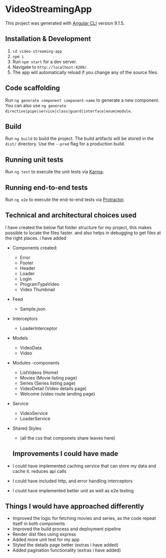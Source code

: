 # VideoStreamingApp

This project was generated with [Angular CLI](https://github.com/angular/angular-cli) version 9.1.5.

## Installation & Development
1. `cd video-streaming-app`  
2. `npm i`  
3. Run `npm start` for a dev server. 
4. Navigate to `http://localhost:4200/`. 
5. The app will automatically reload if you change any of the source files.

## Code scaffolding

Run `ng generate component component-name` to generate a new component. You can also use `ng generate directive|pipe|service|class|guard|interface|enum|module`.

## Build

Run `ng build` to build the project. The build artifacts will be stored in the `dist/` directory. Use the `--prod` flag for a production build.

## Running unit tests

Run `ng test` to execute the unit tests via [Karma](https://karma-runner.github.io).

## Running end-to-end tests

Run `ng e2e` to execute the end-to-end tests via [Protractor](http://www.protractortest.org/).

## Technical and architectural choices used 

I have created the below flat folder structure for my project, this makes possible to locate the files faster. and also helps in debugging to get files at the right places.
i have added 

- Components created:
   - Error
   - Footer
   - Header
   - Loader
   - Login
   - ProgramTypeVideo
   - Video Thumbnail
- Feed
   - Sample.json
- Interceptors
   - LoaderInterceptor
- Models
   - VideoData
   - Video
- Modules
  -components
    - ListVideos (Home)
    - Movies (Movie listing page)
    - Series (Series listing page)  
    - VideoDetail (Video details page)
    - Welcome (video route landing page) 
- Service
   - VideoService
   - LoaderService
- Shared Styles 
  - (all the css that componets share leaves here)

  ## Improvements I could have made

- I could have implemented caching service that can store my data and cache it. reduces api calls
- I could have included http, and error handling interceptors
- I could have implemented better unit as well as e2e testing

## Things I would have approached differently

- Improved the logic for fetching movies and series, as the code repeat itself in both components
- Improved the build process and deployment pipeline 
- Render dist files using express
- Added more unit test for my app
- Styled the details page better (extras i have added)
- Added pagination functionality (extras i have added)

